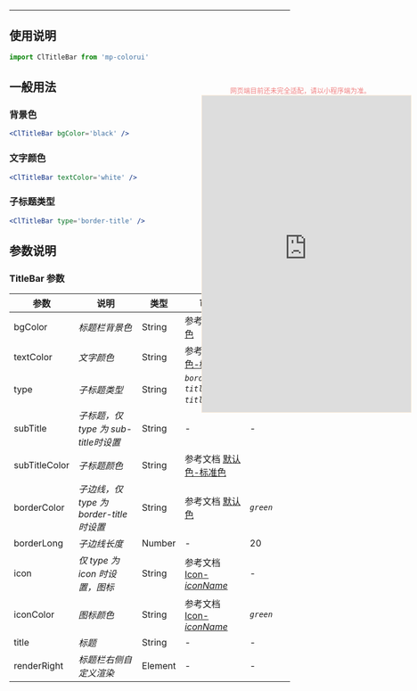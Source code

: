 ****

## 使用说明

```jsx
import ClTitleBar from 'mp-colorui'
```



## 一般用法

### 背景色

```jsx
<ClTitleBar bgColor='black' />
```

### 文字颜色

```jsx
<ClTitleBar textColor='white' />
```

### 子标题类型

```jsx
<ClTitleBar type='border-title' />
```



## 参数说明

### TitleBar 参数

| 参数          | 说明                                     | 类型    | 可选值                                             | 默认值           |
| ------------- | ---------------------------------------- | ------- | -------------------------------------------------- | ---------------- |
| bgColor       | *标题栏背景色*                           | String  | 参考文档 [默认色](/home/color)                     | *`white`*        |
| textColor     | *文字颜色*                               | String  | 参考文档 [默认色-标准色](/home/color?id=标准色)    | *`green`*        |
| type          | *子标题类型*                             | String  | *`border-title`*,*`sub-title`*,*`icon`*            | *`border-title`* |
| subTitle      | *子标题，仅 type 为 sub-title时设置*     | String  | -                                                  | -                |
| subTitleColor | *子标题颜色*                             | String  | 参考文档 [默认色-标准色](/home/color?id=标准色)    |                  |
| borderColor   | *子边线，仅 type 为 border-title 时设置* | String  | 参考文档 [默认色](/home/color)                     | *`green`*        |
| borderLong    | *子边线长度*                             | Number  | -                                                  | 20               |
| icon          | *仅 type 为 icon 时设置，图标*           | String  | 参考文档 [Icon-*iconName*](/base/icon?id=iconname) | -                |
| iconColor     | *图标颜色*                               | String  | 参考文档 [Icon-*iconName*](/base/icon?id=iconname) | *`green`*        |
| title         | *标题*                                   | String  | -                                                  | -                |
| renderRight   | *标题栏右侧自定义渲染*                   | Element | -                                                  | -                |


<div style="position: fixed; right:10px; top: 5%">
<div style="width: 355px; display: flex; flex-wrap: wrap; justify-content: center; align-items: center; font-size: 12px; color: lightcoral">网页端目前还未完全适配，请以小程序端为准。</div>
<iframe style="border: 1px solid antiquewhite" src="https://yinliangdream.github.io/mp-colorui-h5-demo/#/pages/components/titleBar/index" height="568" width="375"></iframe>
</div>
